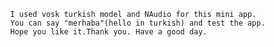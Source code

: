             I used vosk turkish model and NAudio for this mini app.    
            You can say "merhaba"(hello in turkish) and test the app.   
            Hope you like it.Thank you. Have a good day.
